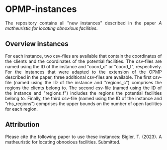 # OPMP-instances

<p align="justify">
The repository contains all "new instances" described in the paper <i>A matheuristic for locating obnoxious facilities</i>.
</p>

## Overview instances

<p align="justify">
For each instance, two csv-files are available that contain the coordinates of the clients and the coordinates of the potential facilities. The csv-files are named using the ID of the instance and "coord_c" or "coord_f", respectively. For the instances that were adapted to the extension of the OPMP described in the paper, three additional csv-files are available. The first csv-file (named using the ID of the instance and "regions_c") comprises the regions the clients belong to. The second csv-file (named using the ID of the instance and "regions_f") includes the regions the potential facilities belong to. Finally, the third csv-file (named using the ID of the instance and "rhs_regions") comprises the upper bounds on the number of open facilities for each region.
</p>

## Attribution

<p align="justify">
Please cite the following paper to use these instances: Bigler, T. (2023). A matheuristic for locating obnoxious facilities. Submitted.
</p>

